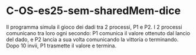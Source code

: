 # C-OS-es25-sem-sharedMem-dice
Il programma simula il gioco dei dadi tra 2 processi, P1 e P2. I 2 processi comunicano tra loro ogni secondo: P1 comunica il valore ottenuto dal lancio del dado, e P2 lancia a sua volta comunicando la vittoria o terminando. Dopo 10 invii, P1 trasmette il valore e termina.
